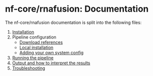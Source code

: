 # nf-core/rnafusion: Documentation

The nf-core/rnafusion documentation is split into the following files:

1. [Installation](https://nf-co.re/usage/installation)
2. Pipeline configuration
    * [Download references](references.md)
    * [Local installation](https://nf-co.re/usage/local_installation)
    * [Adding your own system config](https://nf-co.re/usage/adding_own_config)
3. [Running the pipeline](usage.md)
4. [Output and how to interpret the results](output.md)
5. [Troubleshooting](https://nf-co.re/usage/troubleshooting)